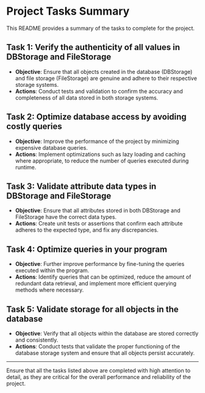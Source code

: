 # Project Tasks Summary

This README provides a summary of the tasks to complete for the project.

## Task 1: Verify the authenticity of all values in DBStorage and FileStorage
- **Objective**: Ensure that all objects created in the database (DBStorage) and file storage (FileStorage) are genuine and adhere to their respective storage systems.
- **Actions**: Conduct tests and validation to confirm the accuracy and completeness of all data stored in both storage systems.

## Task 2: Optimize database access by avoiding costly queries
- **Objective**: Improve the performance of the project by minimizing expensive database queries.
- **Actions**: Implement optimizations such as lazy loading and caching where appropriate, to reduce the number of queries executed during runtime.

## Task 3: Validate attribute data types in DBStorage and FileStorage
- **Objective**: Ensure that all attributes stored in both DBStorage and FileStorage have the correct data types.
- **Actions**: Create unit tests or assertions that confirm each attribute adheres to the expected type, and fix any discrepancies.

## Task 4: Optimize queries in your program
- **Objective**: Further improve performance by fine-tuning the queries executed within the program.
- **Actions**: Identify queries that can be optimized, reduce the amount of redundant data retrieval, and implement more efficient querying methods where necessary.

## Task 5: Validate storage for all objects in the database
- **Objective**: Verify that all objects within the database are stored correctly and consistently.
- **Actions**: Conduct tests that validate the proper functioning of the database storage system and ensure that all objects persist accurately.

---

Ensure that all the tasks listed above are completed with high attention to detail, as they are critical for the overall performance and reliability of the project.

